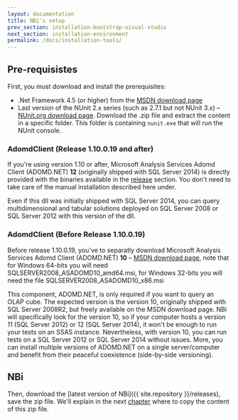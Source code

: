 ```yaml
---
layout: documentation
title: NBi's setup
prev_section: installation-bootstrap-visual-studio
next_section: installation-environment
permalink: /docs/installation-tools/
---
```

## Pre-requisistes

First, you must download and install the prerequisites:

* .Net Framework 4.5 (or higher) from the [MSDN download page](http://www.microsoft.com/en-us/download/details.aspx?id=30653)
* Last version of the NUnit 2.x series (such as 2.7.1 but not NUnit 3.x) – [NUnit.org download page](https://github.com/nunit-legacy/nunitv2/releases/latest). Download the .zip file and extract the content in a specific folder. This folder is containing `nunit.exe` that will run the NUnit console.

### AdomdClient (Release 1.10.0.19 and after)

If you're using version 1.10 or after, Microsoft Analysis Services Adomd Client (ADOMD.NET) **12** (originally shipped with SQL Server 2014) is directly provided with the binaries available in the [release](../../release/) section. You don't need to take care of the manual installation described here under.

Even if this dll was initially shipped with SQL Server 2014, you can query multidimensional and tabular solutions deployed on SQL Server 2008 or SQL Server 2012 with this version of the dll.

### AdomdClient (Before Release 1.10.0.19)

Before release 1.10.0.19, you've to separatly download Microsoft Analysis Services Adomd Client (ADOMD.NET) **10** – [MSDN download page](http://www.microsoft.com/en-us/download/details.aspx?id=30440), note that for Windows 64-bits you will need SQLSERVER2008_ASADOMD10_amd64.msi, for Windows 32-bits you will need the file SQLSERVER2008_ASADOMD10_x86.msi

This component, ADOMD.NET, is only required if you want to query an OLAP cube. The expected version is the version 10, originally shipped with SQL Server 2008R2, but freely available on the MSDN download page. NBi will specifically look for the version 10, so if your computer hosts a version 11 (SQL Server 2012) or 12 (SQL Server 2014), it won't be enough to run your tests on an SSAS instance. Nevertheless, with version 10, you can run tests on a SQL Server 2012 or SQL Server 2014 without issues. More, you can install multiple versions of ADOMD.NET on a single server/computer and benefit from their peaceful coexistence (side-by-side versioning).

## NBi

Then, download the [latest version of NBi]({{ site.repository }}/releases), save the zip file. We'll explain in the next [chapter](../installation-test-suite) where to copy the content of this zip file.

